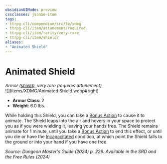 ```yaml
---
obsidianUIMode: preview
cssclasses: json5e-item
tags:
- ttrpg-cli/compendium/src/5e/xdmg
- ttrpg-cli/item/attunement/required
- ttrpg-cli/item/rarity/very-rare
- ttrpg-cli/item/shield/
aliases: 
- "Animated Shield"
---
```

# Animated Shield
*Armor ([shield](/3-Mechanics/CLI/items/shield-xphb.md)), very rare (requires attunement)*  
![](items/XDMG/Animated Shield.webp#right)

- **Armor Class**: 2
- **Weight**: 6.0 lbs.

While holding this Shield, you can take a [Bonus Action](/3-Mechanics/CLI/variant-rules/bonus-action-xphb.md) to cause it to animate. The Shield leaps into the air and hovers in your space to protect you as if you were wielding it, leaving your hands free. The Shield remains animate for 1 minute, until you take a [Bonus Action](/3-Mechanics/CLI/variant-rules/bonus-action-xphb.md) to end this effect, or until you die or have the [Incapacitated](/3-Mechanics/CLI/conditions.md#Incapacitated) condition, at which point the Shield falls to the ground or into your hand if you have one free.

*Source: Dungeon Master's Guide (2024) p. 229. Available in the <span title='Systems Reference Document (5.2)'>SRD</span> and the Free Rules (2024)*